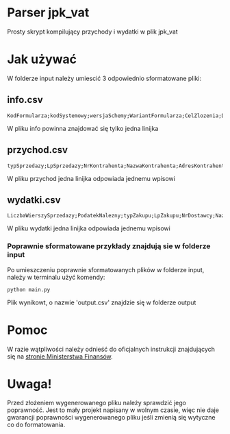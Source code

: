 # Parser jpk_vat
 Prosty skrypt kompilujący przychody i wydatki w plik jpk_vat


# Jak używać
W folderze input należy umiescić 3 odpowiednio sformatowane pliki:
## info.csv
```
KodFormularza;kodSystemowy;wersjaSchemy;WariantFormularza;CelZlozenia;DataWytworzeniaJPK;DataOd;DataDo;DomyslnyKodWaluty;KodUrzedu;NIP;PelnaNazwa;REGON;KodKraju;Wojewodztwo;Powiat;Gmina;Ulica;NrDomu;NrLokalu;Miejscowosc;KodPocztowy;Poczta
```
W pliku info powinna znajdować się tylko jedna linijka
## przychod.csv
```
typSprzedazy;LpSprzedazy;NrKontrahenta;NazwaKontrahenta;AdresKontrahenta;DowodSprzedazy;DataWystawienia;DataSprzedazy;K_10;K_11;K_12;K_13;K_14;K_15;K_16;K_17;K_18;K_19;K_20;K_21;K_22;K_23;K_24;K_25;K_26;K_27;K_28;K_29;K_30;K_31;K_32;K_33;K_34;K_35;K_36;K_37;K_38;K_39
```
W pliku przychod jedna linijka odpowiada jednemu wpisowi
## wydatki.csv
```
LiczbaWierszySprzedazy;PodatekNalezny;typZakupu;LpZakupu;NrDostawcy;NazwaDostawcy;AdresDostawcy;DowodZakupu;DataZakupu;DataWplywu;K_43;K_44;K_45;K_46;K_47;K_48;K_49;K_50
```
W pliku wydatki jedna linijka odpowiada jednemu wpisowi

### Poprawnie sformatowane przykłady znajdują sie w folderze input
Po umieszczeniu poprawnie sformatowanych plików w folderze input, należy w terminalu użyć komendy:
```
python main.py
```
Plik wynikowt, o nazwie 'output.csv' znajdzie się w folderze output

# Pomoc
W razie wątpliwości należy odnieść do oficjalnych instrukcji znajdujących się na [stronie Ministerstwa Finansów](http://www.finanse.mf.gov.pl/pl/pp/jpk).

# Uwaga!
Przed złożeniem wygenerowanego pliku należy sprawdzić jego poprawność.
Jest to mały projekt napisany w wolnym czasie, więc nie daje gwarancji poprawności wygenerowanego pliku jeśli zmienią się wytyczne co do formatowania.
